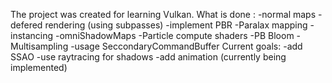 The project was created for learning Vulkan.
What is done :
-normal maps
-defered rendering (using subpasses)
-implement PBR
-Paralax mapping
-instancing
-omniShadowMaps
-Particle compute shaders
-PB Bloom
-Multisampling
-usage SeccondaryCommandBuffer
Current goals:
-add SSAO
-use raytracing for shadows
-add animation (currently being implemented)
